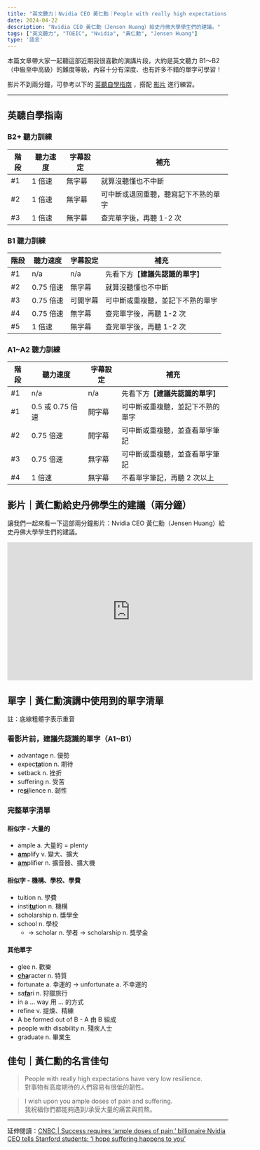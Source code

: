 ```yaml
---
title: "英文聽力｜Nvidia CEO 黃仁勳｜People with really high expectations have very low resilience"
date: 2024-04-22
description: "Nvidia CEO 黃仁勳（Jenson Huang）給史丹佛大學學生們的建議。"
tags: ["英文聽力", "TOEIC", "Nvidia", "黃仁勳", "Jensen Huang"]
type: '語言'
---
```


本篇文章帶大家一起聽這部近期我很喜歡的演講片段，大約是英文聽力 B1～B2（中級至中高級）的難度等級，內容十分有深度、也有許多不錯的單字可學習！  

影片不到兩分鐘，可參考以下的 [英聽自學指南](/語言/英文聽力/listeningjensonhsuffer/#英聽自學指南) ，搭配 [影片](/語言/英文聽力/listeningjensonhsuffer/#影片黃仁勳給史丹佛學生的建議兩分鐘) 進行練習。

---

## 英聽自學指南

### B2+ 聽力訓練

| 階段 | 聽力速度 | 字幕設定 | 補充 |
| --- | ------- | ------- | --- |
| #1  |  1 倍速  | 無字幕   | 就算沒聽懂也不中斷 |
| #2  |  1 倍速  | 無字幕   | 可中斷或退回重聽，聽寫記下不熟的單字 |
| #3  |  1 倍速  | 無字幕   | 查完單字後，再聽 1-2 次 |

### B1 聽力訓練

| 階段 | 聽力速度 | 字幕設定 | 補充 |
| --- | ------- | ------- | --- |
| #1  |  n/a  | n/a   | 先看下方【**建議先認識的單字**】 |
| #2  |  0.75 倍速  | 無字幕   | 就算沒聽懂也不中斷 |
| #3  |  0.75 倍速  | 可開字幕   | 可中斷或重複聽，並記下不熟的單字 |
| #4  |  0.75 倍速  | 無字幕   | 查完單字後，再聽 1-2 次 |
| #5  |  1 倍速     | 無字幕   | 查完單字後，再聽 1-2 次 |

### A1~A2 聽力訓練

| 階段 | 聽力速度 | 字幕設定 | 補充 |
| --- | ------- | ------- | --- |
| #1  |  n/a    | n/a     | 先看下方【**建議先認識的單字**】 |
| #1  |  0.5 或 0.75 倍速  | 開字幕   | 可中斷或重複聽，並記下不熟的單字 |
| #2  |  0.75 倍速  | 開字幕   | 可中斷或重複聽，並查看單字筆記 |
| #3  |  0.75 倍速  | 無字幕   | 可中斷或重複聽，並查看單字筆記 |
| #4  |  1 倍速     | 無字幕   | 不看單字筆記，再聽 2 次以上 |

## 影片｜黃仁勳給史丹佛學生的建議（兩分鐘）

讓我們一起來看一下這部兩分鐘影片：Nvidia CEO 黃仁勳（Jensen Huang）給史丹佛大學學生們的建議。


<iframe width="560" height="315" src="https://www.youtube.com/embed/AoGmfcsoADI?si=5TtTa6jIX5z96h_U" title="YouTube video player" frameborder="0" allow="accelerometer; autoplay; clipboard-write; encrypted-media; gyroscope; picture-in-picture; web-share" referrerpolicy="strict-origin-when-cross-origin" allowfullscreen></iframe>


## 單字｜黃仁勳演講中使用到的單字清單

註：底線粗體字表示重音

### 看影片前，建議先認識的單字（A1~B1）

- advantage n. 優勢
- expec<ins>**ta**</ins>tion n. 期待
- setback n. 挫折
- suffering n. 受苦
- re<ins>**si**</ins>lience n. 韌性

### 完整單字清單

#### 相似字 - 大量的

- ample a. 大量的 = plenty
- <ins>**am**</ins>plify v. 變大、擴大
- <ins>**am**</ins>plifier n. 擴音器、擴大機

#### 相似字 - 機構、學校、學費

- tuition n. 學費
- insti<ins>**tu**</ins>tion n. 機構
- scholarship n. 獎學金
- school n. 學校
  - → scholar n. 學者 → scholarship n. 獎學金

#### 其他單字

- glee n. 歡樂
- <ins>**cha**</ins>racter n. 特質
- fortunate a. 幸運的 → unfortunate a. 不幸運的
- sa<ins>**fa**</ins>ri n. 狩獵旅行
- in a … way 用 … 的方式
- refine v. 提煉、精練
- A be formed out of B - A 由 B 組成
- people with disability n. 殘疾人士
- graduate n. 畢業生

## 佳句｜黃仁勳的名言佳句

> People with really high expectations have very low resilience.  
> 對事物有高度期待的人們容易有很低的韌性。

> I wish upon you ample doses of pain and suffering.  
> 我祝福你們都能夠遇到/承受大量的痛苦與煎熬。

---

延伸閱讀：[CNBC | Success requires ‘ample doses of pain,’ billionaire Nvidia CEO tells Stanford students: ‘I hope suffering happens to you’](https://www.cnbc.com/2024/03/15/nvidia-ceo-huang-at-stanford-pain-and-suffering-breeds-success.html)
